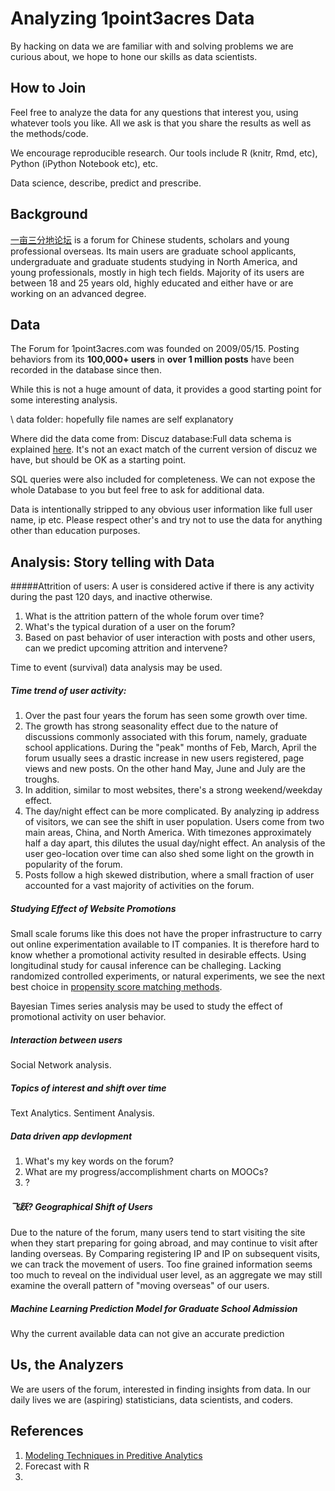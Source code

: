 Analyzing 1point3acres Data
=================

By hacking on data we are familiar with and solving problems we are curious about, we hope to hone our skills as data scientists.

How to Join
----------
Feel free to analyze the data for any questions that interest you, using whatever tools you like. All we ask is that you share the results as well as the methods/code. 

We encourage reproducible research. Our tools include R (knitr, Rmd, etc), Python (iPython Notebook etc), etc.

Data science, describe, predict and prescribe. 

Background
----------------
[一亩三分地论坛](http://www.1point3acres.com/bbs) is a forum for Chinese students, scholars and young professional overseas. Its main users are graduate school applicants, undergraduate and graduate students studying in North America, and young professionals, mostly in high tech fields. Majority of its users are between 18 and 25 years old, highly educated and either have or are working on an advanced degree. 


Data
----------
The Forum for 1point3acres.com was founded on 2009/05/15. Posting behaviors from its **100,000+ users** in **over 1 million posts** have been recorded in the database since then. 

While this is not a huge amount of data, it provides a good starting point for some interesting analysis. 

\ data folder: hopefully file names are self explanatory

Where did the data come from:
Discuz database:Full data schema is explained [here](http://faq.comsenz.com/library/database/x25/x25_index.htm).
It's not an exact match of the current version of discuz we have, but should be OK as a starting point. 

SQL queries were also included for completeness. We can not expose the whole Database to you but feel free to ask for additional data.

Data is intentionally stripped to any obvious user information like full user name, ip etc. Please respect other's and try not to use the data for anything other than education purposes. 

Analysis: Story telling with Data 
-----------
#####Attrition of users: 
A user is considered active if there is any activity during the past 120 days, and inactive otherwise. 

1. What is the attrition pattern of the whole forum over time? 
2. What's the typical duration of a user on the forum? 
3. Based on past behavior of user interaction with posts and other users, can we predict upcoming attrition and intervene?

Time to event (survival) data analysis may be used.

##### Time trend of user activity: 
1. Over the past four years the forum has seen some growth over time. 
2. The growth has strong seasonality effect due to the nature of discussions commonly associated with this forum, namely, graduate school applications. During the "peak" months of Feb, March, April the forum usually sees a drastic increase in new users registered, page views and new posts. On the other hand May, June and July are the troughs. 
3. In addition, similar to most websites, there's a strong weekend/weekday effect. 
4. The day/night effect can be more complicated. By analyzing ip address of visitors, we can see the shift in user population. Users come from two main areas, China, and North America. With timezones approximately half a day apart, this dilutes the usual day/night effect. An analysis of the user geo-location over time can also shed some light on the growth in popularity of the forum.
5. Posts follow a high skewed distribution, where a small fraction of user accounted for a vast majority of activities on the forum. 


##### Studying Effect of Website Promotions
Small scale forums like this does not have the proper infrastructure to carry out online experimentation available to IT companies. It is therefore hard to know whether a promotional activity resulted in desirable effects. 
Using longitudinal study for causal inference can be challeging. Lacking randomized controlled experiments, or natural experiments, we see the next best choice in [propensity score matching methods](http://en.wikipedia.org/wiki/Propensity_score_matching). 

Bayesian Times series analysis may be used to study the effect of promotional activity on user behavior. 

##### Interaction between users
Social Network analysis.

##### Topics of interest and shift over time
Text Analytics. Sentiment Analysis.
##### Data driven app devlopment
1. What's my key words on the forum?
2. What are my progress/accomplishment charts on MOOCs?
3. ?

##### 飞跃? Geographical Shift of Users
Due to the nature of the forum, many users tend to start visiting the site when they start preparing for going abroad, and may continue to visit after landing overseas. By Comparing registering IP and IP on subsequent visits, we can track the movement of users. Too fine grained information seems too much to reveal on the individual user level, as an aggregate we may still examine the overall pattern of "moving overseas" of our users. 

##### Machine Learning Prediction Model for Graduate School Admission
Why the current available data can not give an accurate prediction


Us, the Analyzers
------------
We are users of the forum, interested in finding insights from data. In our daily lives we are (aspiring) statisticians, data scientists, and coders. 

References
---------------
1. [Modeling Techniques in Preditive Analytics](http://www.ftpress.com/promotions/modeling-techniques-in-predictive-analytics-139480)
2. Forecast with R
3. 